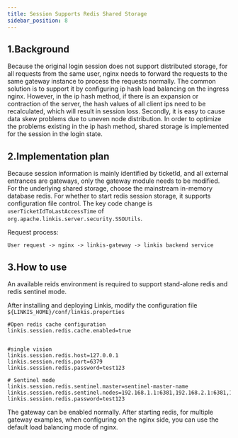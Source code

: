```yaml
---
title: Session Supports Redis Shared Storage
sidebar_position: 8
---
```

## 1.Background
Because the original login session does not support distributed storage, for all requests from the same user, nginx needs to forward the requests to the same gateway instance to process the requests normally.
The common solution is to support it by configuring ip hash load balancing on the ingress nginx.
However, in the ip hash method, if there is an expansion or contraction of the server, the hash values ​​of all client ips need to be recalculated, which will result in session loss.
Secondly, it is easy to cause data skew problems due to uneven node distribution. 
In order to optimize the problems existing in the ip hash method, shared storage is implemented for the session in the login state.

## 2.Implementation plan
Because session information is mainly identified by ticketId, and all external entrances are gateways, only the gateway module needs to be modified.
For the underlying shared storage, choose the mainstream in-memory database redis. For whether to start redis session storage, it supports configuration file control.
The key code change is `userTicketIdToLastAccessTime` of `org.apache.linkis.server.security.SSOUtils`.

Request process:

`User request -> nginx -> linkis-gateway -> linkis backend service`


## 3.How to use
 
An available reids environment is required to support stand-alone redis and redis sentinel mode.

After installing and deploying Linkis, modify the configuration file `${LINKIS_HOME}/conf/linkis.properties`
```shell script
#Open redis cache configuration
linkis.session.redis.cache.enabled=true


#single vision
linkis.session.redis.host=127.0.0.1
linkis.session.redis.port=6379
linkis.session.redis.password=test123

# Sentinel mode
linkis.session.redis.sentinel.master=sentinel-master-name
linkis.session.redis.sentinel.nodes=192.168.1.1:6381,192.168.2.1:6381,192.168.3.1:6381
linkis.session.redis.password=test123

````

The gateway can be enabled normally. After starting redis, for multiple gateway examples, when configuring on the nginx side, you can use the default load balancing mode of nginx.